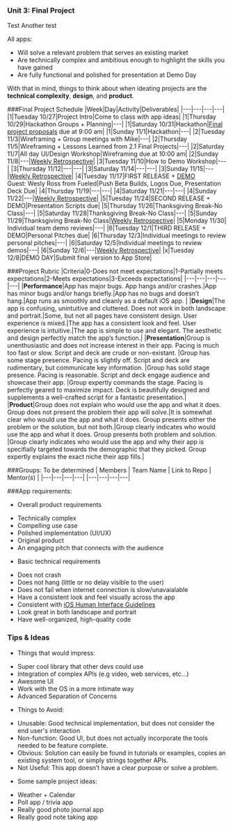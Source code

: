 ### Unit 3: Final Project

Test
Another test

All apps:
  *  Will solve a relevant problem that serves an existing market
  *  Are technically complex and ambitious enough to highlight the skills you have gained
  *  Are fully functional and polished for presentation at Demo Day  

With that in mind, things to think about when ideating projects are the **technical complexity**, **design**, and **product**.  




###Final Project Schedule
|Week|Day|Activity|Deliverables|
|---|---|---|---|
|1|Tuesday 10/27|Project Intro|Come to class with app ideas|
|1|Thursday 10/29|Hackathon Groups + Planning|---|
|1|Saturday 10/31|Hackathon|[Final project proposals](/project_proposals.md) due at 9:00 am|
|1|Sunday 11/1|Hackathon|---|
|2|Tuesday 11/3|Wireframing + Group meetings with Mike|---|
|2|Thursday 11/5|Wireframing + Lessons Learned from 2.1 Final Projects|---|
|2|Saturday 11/7|All day UI/Design Workshop|Wireframing due at 10:00 am|
|2|Sunday 11/8|---|[Weekly Retrospective](/weekly_retrospective.md)|
|3|Tuesday 11/10|How to Demo Workshop|---|
|3|Thursday 11/12|---|---|
|3|Saturday 11/14|---|---|
|3|Sunday 11/15|---|[Weekly Retrospective](/weekly_retrospective.md)|
|4|Tuesday 11/17|FIRST RELEASE + [DEMO](/presentation_guidelines.md)<br>Guest: Wesly Ross from Fueled|Push Beta Builds, Logos Due, Presentation Deck Due|
|4|Thursday 11/19|---|---|
|4|Saturday 11/21|---|---|
|4|Sunday 11/22|---|[Weekly Retrospective](/weekly_retrospective.md)|
|5|Tuesday 11/24|SECOND RELEASE + DEMO|Presentation Scripts due|
|5|Thursday 11/26|Thanksgiving Break-No Class|---|
|5|Saturday 11/28|Thanksgiving Break-No Class|---|
|5|Sunday 11/29|Thanksgiving Break-No Class|[Weekly Retrospective](/weekly_retrospective.md)|
|5|Monday 11/30| Individual team demo reviews|---|
|6|Tuesday 12/1|THIRD RELEASE + DEMO|Personal Pitches due|
|6|Thursday 12/3|Individual meetings to review personal pitches|---|
|6|Saturday 12/5|Individual meetings to review demos|---|
|6|Sunday 12/6|---|[Weekly Retrospective](/weekly_retrospective.md)|
|x|Tuesday 12/8|DEMO DAY|Submit final version to App Store|




###Project Rubric
|Criteria|0-Does not meet expectations|1-Partially meets expectations|2-Meets expectations|3-Exceeds expectations|
|---|---|---|---|---|
|**Performance**|App has major bugs.  App hangs and/or crashes.|App has minor bugs and/or hangs briefly.|App has no bugs and doesn’t hang.|App runs as smoothly and cleanly as a default iOS app. |
|**Design**|The app is confusing, unintuitive and cluttered.  Does not work in both landscape and portrait.|Some, but not all pages have consistent design.  User experience is mixed.|The app has a consistent look and feel.  User experience is intuitive.|The app is simple to use and elegant.  The aesthetic and design perfectly match the app’s function.|
|**Presentation**|Group is unenthusiastic and does not increase interest in their app.  Pacing is much too fast or slow. Script and deck are crude or non-existant. |Group has some stage presence.  Pacing is slightly off. Script and deck are rudimentary, but communicate key information. |Group has solid stage presence.  Pacing is reasonable. Script and deck engage audience and showcase their app. |Group expertly commands the stage.  Pacing is perfectly geared to maximize impact. Deck is beautifully designed and supplements a well-crafted script for a fantastic presentation.|
|**Product**|Group does not explain who would use the app and what it does. Group does not present the problem their app will solve.|It is somewhat clear who would use the app and what it does.  Group presents either the problem or the solution, but not both.|Group clearly indicates who would use the app and what it does. Group presents both problem and solution. |Group clearly indicates who would use the app and why their app is specifially targeted towards the demographic that they picked. Group expertly explains the exact niche their app fills.|


###Groups:  To be determined
| Members | Team Name | Link to Repo | Mentor(s) |
|---|---|---|---|
|---|---|---|---|


###App requirements:
*  Overall product requirements
  - Technically complex
  - Compelling use case
  - Polished implementation (UI/UX)
  - Original product 
  - An engaging pitch that connects with the audience
*  Basic technical requirements 
  - Does not crash
  - Does not hang (little or no delay visible to the user)
  - Does not fail when internet connection is slow/unavaialable
  - Have a consistent look and feel visually across the app
  - Consistent with [iOS Human Interface Guidelines](https://developer.apple.com/library/ios/documentation/UserExperience/Conceptual/MobileHIG/#//apple_ref/doc/uid/TP40006556-CH66-SW1)
  - Look great in both landscape and portrait
  - Have well-organized, high-quality code


### Tips & Ideas
*  Things that would impress:
  - Super cool library that other devs could use
  - Integration of complex APIs (e.g video, web services, etc...)
  - Awesome UI
  - Work with the OS in a more intimate way 
  - Advanced Separation of Concerns
*  Things to Avoid:
  -  Unusable: Good technical implementation, but does not consider the end user's interaction
  -  Non-function: Good UI, but does not actually incorporate the tools needed to be feature complete.
  -  Obvious: Solution can easily be found in tutorials or examples, copies an existing system tool, or simply strings together APIs.
  -  Not Useful: This app doesn’t have a clear purpose or solve a problem. 
*  Some sample project ideas:
  -  Weather + Calendar
  -  Poll app / trivia app 
  -  Really good photo journal app
  -  Really good note taking app

